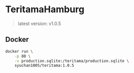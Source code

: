 # TeritamaHamburg
> latest version: v1.0.5

## Docker
```bash
docker run \
    -p 80 \
    -v production.sqlite:/teritama/production.sqlite \
    syuchan1005/teritama:1.0.5
```
